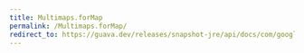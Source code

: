 ```yaml
---
title: Multimaps.forMap
permalink: /Multimaps.forMap/
redirect_to: https://guava.dev/releases/snapshot-jre/api/docs/com/google/common/collect/Multimaps.html#forMap-java.util.Map-
---
```

